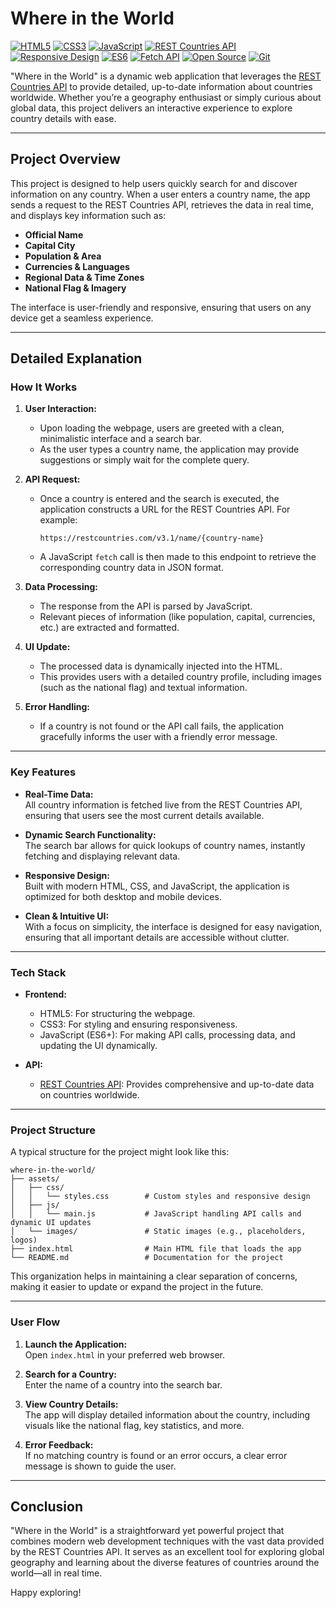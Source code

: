 


# Where in the World

[![HTML5](https://img.shields.io/badge/HTML5-E34F26?style=flat&logo=html5&logoColor=white)](https://developer.mozilla.org/en-US/docs/Web/Guide/HTML/HTML5)
[![CSS3](https://img.shields.io/badge/CSS3-1572B6?style=flat&logo=css3&logoColor=white)](https://developer.mozilla.org/en-US/docs/Web/CSS)
[![JavaScript](https://img.shields.io/badge/JavaScript-F7DF1E?style=flat&logo=javascript&logoColor=black)](https://developer.mozilla.org/en-US/docs/Web/JavaScript)
[![REST Countries API](https://img.shields.io/badge/REST%20Countries-API-blue)](https://restcountries.com/)
[![Responsive Design](https://img.shields.io/badge/Responsive-Design-brightgreen)](https://developer.mozilla.org/en-US/docs/Learn/CSS/CSS_layout/Responsive_Design)
[![ES6](https://img.shields.io/badge/ES6-ECMAScript%202016-blue)](https://www.ecma-international.org/ecma-262/6.0/)
[![Fetch API](https://img.shields.io/badge/Fetch-API-blue)](https://developer.mozilla.org/en-US/docs/Web/API/Fetch_API)
[![Open Source](https://img.shields.io/badge/Open%20Source-Yes-brightgreen.svg)](https://opensource.org/osd)
[![Git](https://img.shields.io/badge/Git-2.34.1-orange.svg)](https://git-scm.com/)


"Where in the World" is a dynamic web application that leverages the [REST Countries API](https://restcountries.com/) to provide detailed, up-to-date information about countries worldwide. Whether you’re a geography enthusiast or simply curious about global data, this project delivers an interactive experience to explore country details with ease.

---

## Project Overview

This project is designed to help users quickly search for and discover information on any country. When a user enters a country name, the app sends a request to the REST Countries API, retrieves the data in real time, and displays key information such as:

- **Official Name**
- **Capital City**
- **Population & Area**
- **Currencies & Languages**
- **Regional Data & Time Zones**
- **National Flag & Imagery**

The interface is user-friendly and responsive, ensuring that users on any device get a seamless experience.

---

## Detailed Explanation

### How It Works

1. **User Interaction:**  
   - Upon loading the webpage, users are greeted with a clean, minimalistic interface and a search bar.
   - As the user types a country name, the application may provide suggestions or simply wait for the complete query.

2. **API Request:**  
   - Once a country is entered and the search is executed, the application constructs a URL for the REST Countries API. For example:  
     ```
     https://restcountries.com/v3.1/name/{country-name}
     ```
   - A JavaScript `fetch` call is then made to this endpoint to retrieve the corresponding country data in JSON format.

3. **Data Processing:**  
   - The response from the API is parsed by JavaScript.
   - Relevant pieces of information (like population, capital, currencies, etc.) are extracted and formatted.

4. **UI Update:**  
   - The processed data is dynamically injected into the HTML.
   - This provides users with a detailed country profile, including images (such as the national flag) and textual information.

5. **Error Handling:**  
   - If a country is not found or the API call fails, the application gracefully informs the user with a friendly error message.

---

### Key Features

- **Real-Time Data:**  
  All country information is fetched live from the REST Countries API, ensuring that users see the most current details available.

- **Dynamic Search Functionality:**  
  The search bar allows for quick lookups of country names, instantly fetching and displaying relevant data.

- **Responsive Design:**  
  Built with modern HTML, CSS, and JavaScript, the application is optimized for both desktop and mobile devices.

- **Clean & Intuitive UI:**  
  With a focus on simplicity, the interface is designed for easy navigation, ensuring that all important details are accessible without clutter.

---

### Tech Stack

- **Frontend:**  
  - HTML5: For structuring the webpage.
  - CSS3: For styling and ensuring responsiveness.
  - JavaScript (ES6+): For making API calls, processing data, and updating the UI dynamically.

- **API:**  
  - [REST Countries API](https://restcountries.com/): Provides comprehensive and up-to-date data on countries worldwide.

---

### Project Structure

A typical structure for the project might look like this:

```
where-in-the-world/
├── assets/
│   ├── css/
│   │   └── styles.css        # Custom styles and responsive design
│   ├── js/
│   │   └── main.js           # JavaScript handling API calls and dynamic UI updates
│   └── images/               # Static images (e.g., placeholders, logos)
├── index.html                # Main HTML file that loads the app
└── README.md                 # Documentation for the project
```

This organization helps in maintaining a clear separation of concerns, making it easier to update or expand the project in the future.

---

### User Flow

1. **Launch the Application:**  
   Open `index.html` in your preferred web browser.

2. **Search for a Country:**  
   Enter the name of a country into the search bar.

3. **View Country Details:**  
   The app will display detailed information about the country, including visuals like the national flag, key statistics, and more.

4. **Error Feedback:**  
   If no matching country is found or an error occurs, a clear error message is shown to guide the user.

---

## Conclusion

"Where in the World" is a straightforward yet powerful project that combines modern web development techniques with the vast data provided by the REST Countries API. It serves as an excellent tool for exploring global geography and learning about the diverse features of countries around the world—all in real time.

Happy exploring!


